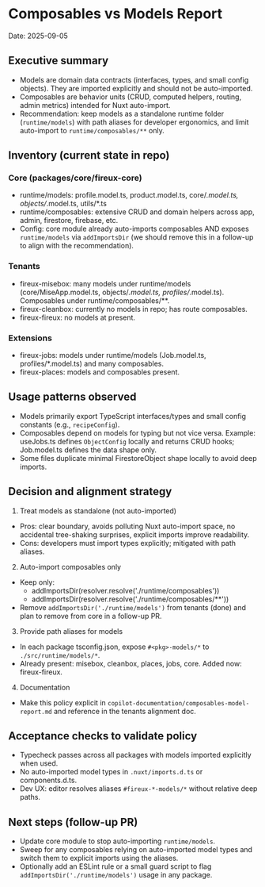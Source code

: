 # Composables vs Models Report

Date: 2025-09-05

## Executive summary
- Models are domain data contracts (interfaces, types, and small config objects). They are imported explicitly and should not be auto-imported.
- Composables are behavior units (CRUD, computed helpers, routing, admin metrics) intended for Nuxt auto-import.
- Recommendation: keep models as a standalone runtime folder (`runtime/models`) with path aliases for developer ergonomics, and limit auto-import to `runtime/composables/**` only.

## Inventory (current state in repo)

### Core (packages/core/fireux-core)
- runtime/models: profile.model.ts, product.model.ts, core/*.model.ts, objects/*.model.ts, utils/*.ts
- runtime/composables: extensive CRUD and domain helpers across app, admin, firestore, firebase, etc.
- Config: core module already auto-imports composables AND exposes `runtime/models` via `addImportsDir` (we should remove this in a follow-up to align with the recommendation).

### Tenants
- fireux-misebox: many models under runtime/models (core/MiseApp.model.ts, objects/*.model.ts, profiles/*.model.ts). Composables under runtime/composables/**.
- fireux-cleanbox: currently no models in repo; has route composables.
- fireux-fireux: no models at present.

### Extensions
- fireux-jobs: models under runtime/models (Job.model.ts, profiles/*.model.ts) and many composables.
- fireux-places: models and composables present.

## Usage patterns observed
- Models primarily export TypeScript interfaces/types and small config constants (e.g., `recipeConfig`).
- Composables depend on models for typing but not vice versa. Example: useJobs.ts defines `ObjectConfig` locally and returns CRUD hooks; Job.model.ts defines the data shape only.
- Some files duplicate minimal FirestoreObject shape locally to avoid deep imports.

## Decision and alignment strategy

1) Treat models as standalone (not auto-imported)
- Pros: clear boundary, avoids polluting Nuxt auto-import space, no accidental tree-shaking surprises, explicit imports improve readability.
- Cons: developers must import types explicitly; mitigated with path aliases.

2) Auto-import composables only
- Keep only:
  - addImportsDir(resolver.resolve('./runtime/composables'))
  - addImportsDir(resolver.resolve('./runtime/composables/**'))
- Remove `addImportsDir('./runtime/models')` from tenants (done) and plan to remove from core in a follow-up PR.

3) Provide path aliases for models
- In each package tsconfig.json, expose `#<pkg>-models/*` to `./src/runtime/models/*`.
- Already present: misebox, cleanbox, places, jobs, core. Added now: fireux-fireux.

4) Documentation
- Make this policy explicit in `copilot-documentation/composables-model-report.md` and reference in the tenants alignment doc.

## Acceptance checks to validate policy
- Typecheck passes across all packages with models imported explicitly when used.
- No auto-imported model types in `.nuxt/imports.d.ts` or components.d.ts.
- Dev UX: editor resolves aliases `#fireux-*-models/*` without relative deep paths.

## Next steps (follow-up PR)
- Update core module to stop auto-importing `runtime/models`.
- Sweep for any composables relying on auto-imported model types and switch them to explicit imports using the aliases.
- Optionally add an ESLint rule or a small guard script to flag `addImportsDir('./runtime/models')` usage in any package.
